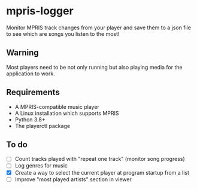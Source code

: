 # mpris-logger
Monitor MPRIS track changes from your player and save them to a json file to see which are songs you listen to the most!

## Warning
Most players need to be not only running but also playing media for the application to work.

## Requirements
 - A MPRIS-compatible music player
 - A Linux installation which supports MPRIS
 - Python 3.8+
 - The playerctl package

## To do
 - [ ] Count tracks played with "repeat one track" (monitor song progress)
 - [ ] Log genres for music
 - [x] Create a way to select the current player at program startup from a list
 - [ ] Improve "most played artists" section in viewer
